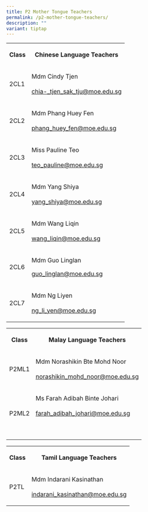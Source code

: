 ```yaml
---
title: P2 Mother Tongue Teachers
permalink: /p2-mother-tongue-teachers/
description: ""
variant: tiptap
---
```

<table>
<tbody>
<tr>
<th rowspan="1" colspan="1">
<p><strong>Class</strong>
</p>
</th>
<th rowspan="1" colspan="1">
<p><strong>Chinese Language Teachers</strong>
</p>
</th>
</tr>
<tr>
<td rowspan="1" colspan="1">
<p>2CL1</p>
</td>
<td rowspan="1" colspan="1">
<p>Mdm Cindy Tjen
<br>
<br><a href="mailto:ow_chia-_tjen_sak_tju@moe.edu.sg" rel="noopener noreferrer nofollow" target="_blank">chia-_tjen_sak_tju@moe.edu.sg</a>
</p>
</td>
</tr>
<tr>
<td rowspan="1" colspan="1">
<p>2CL2</p>
</td>
<td rowspan="1" colspan="1">
<p>Mdm Phang Huey Fen
<br>
<br><a href="mailto:phang_huey_fen@moe.edu.sg" rel="noopener noreferrer nofollow" target="_blank">phang_huey_fen@moe.edu.sg</a>
</p>
</td>
</tr>
<tr>
<td rowspan="1" colspan="1">
<p>2CL3</p>
</td>
<td rowspan="1" colspan="1">
<p>Miss Pauline Teo
<br>
<br><a href="mailto:teo_pauline@moe.edu.sg" rel="noopener noreferrer nofollow" target="_blank">teo_pauline@moe.edu.sg</a>
</p>
</td>
</tr>
<tr>
<td rowspan="1" colspan="1">
<p>2CL4</p>
</td>
<td rowspan="1" colspan="1">
<p>Mdm Yang Shiya
<br>
<br><a href="mailto:yang_shiya@moe.edu.sg" rel="noopener noreferrer nofollow" target="_blank">yang_shiya@moe.edu.sg</a>
</p>
</td>
</tr>
<tr>
<td rowspan="1" colspan="1">
<p>2CL5</p>
</td>
<td rowspan="1" colspan="1">
<p>Mdm Wang Liqin
<br>
<br><a href="mailto:wang_liqin@moe.edu.sg" rel="noopener noreferrer nofollow" target="_blank">wang_liqin@moe.edu.sg</a>
</p>
</td>
</tr>
<tr>
<td rowspan="1" colspan="1">
<p>2CL6</p>
</td>
<td rowspan="1" colspan="1">
<p>Mdm Guo Linglan</p>
<p></p>
<p><a href="guo_linglan@moe.edu.sg" rel="noopener noreferrer nofollow" target="_blank">guo_linglan@moe.edu.sg</a>
</p>
</td>
</tr>
<tr>
<td rowspan="1" colspan="1">
<p>2CL7</p>
</td>
<td rowspan="1" colspan="1">
<p>Mdm Ng Liyen
<br>
<br><a href="mailto:ng_li_yen@moe.edu.sg" rel="noopener noreferrer nofollow" target="_blank">ng_li_yen@moe.edu.sg</a>
</p>
</td>
</tr>
</tbody>
</table>
<table>
<tbody>
<tr>
<th rowspan="1" colspan="1">
<p><strong>Class</strong>
</p>
</th>
<th rowspan="1" colspan="1">
<p><strong>Malay Language Teachers</strong>
</p>
</th>
</tr>
<tr>
<td rowspan="1" colspan="1">
<p>P2ML1</p>
</td>
<td rowspan="1" colspan="1">
<p>Mdm Norashikin Bte Mohd Noor
<br>
<br><a href="mailto:norashikin_mohd_noor_a@moe.edu.sg" rel="noopener noreferrer nofollow" target="_blank">norashikin_mohd_noor@moe.edu.sg</a>
</p>
</td>
</tr>
<tr>
<td rowspan="1" colspan="1">
<p>P2ML2</p>
</td>
<td rowspan="1" colspan="1">
<p>Ms Farah Adibah Binte Johari
<br>
<br><a href="mailto:farah_adibah_johari@moe.edu.sg" rel="noopener noreferrer nofollow" target="_blank">farah_adibah_johari@moe.edu.sg</a>
<br>
<br>
<br>
</p>
</td>
</tr>
</tbody>
</table>
<table>
<tbody>
<tr>
<th rowspan="1" colspan="1">
<p><strong>Class</strong>
</p>
</th>
<th rowspan="1" colspan="1">
<p><strong>Tamil Language Teachers</strong>
</p>
</th>
</tr>
<tr>
<td rowspan="1" colspan="1">
<p>P2TL</p>
</td>
<td rowspan="1" colspan="1">
<p>Mdm Indarani Kasinathan
<br>
<br><a href="mailto:indarani_kasinathan@moe.edu.sg" rel="noopener noreferrer nofollow" target="_blank">indarani_kasinathan@moe.edu.sg</a>
</p>
</td>
</tr>
</tbody>
</table>
<p></p>